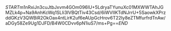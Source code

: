 $START$m1nRxiJn3cuJtbJxvm4GOm096lU+5LdryaTYunuXc01MXWWTAhJGMZLk4p+Na9AnhKcWq1SLIi3IVBQtTiv43Csd/6iWVIIKTdNJrrU+5SaowkXPrzddGKzV3QWBiR2OkOax4ntLirK2uf6eAUpGcHrov6T22Iy8eZTMfurfrdTnAw/aDGy58Ze9Ug1DJFD/B4W0CDvv6pN1iuS7/ms+Pg==$END$